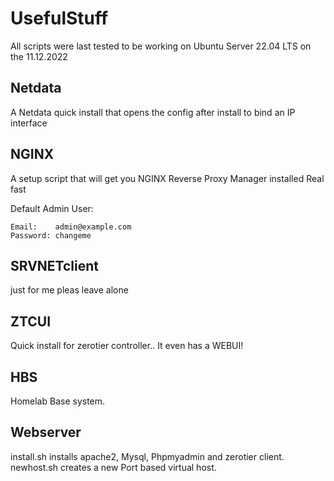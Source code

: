 # UsefulStuff
All scripts were last tested to be working on Ubuntu Server 22.04 LTS on the 11.12.2022

## Netdata
A Netdata quick install that opens the config after install to bind an IP interface

## NGINX
A setup script that will get you NGINX Reverse Proxy Manager installed Real fast

Default Admin User:
```
Email:    admin@example.com
Password: changeme
```
## SRVNETclient
just for me pleas leave alone

## ZTCUI
Quick install for zerotier controller.. It even has a WEBUI!

## HBS
Homelab Base system.

## Webserver

install.sh installs apache2, Mysql, Phpmyadmin and zerotier client.
newhost.sh creates a new Port based virtual host.
